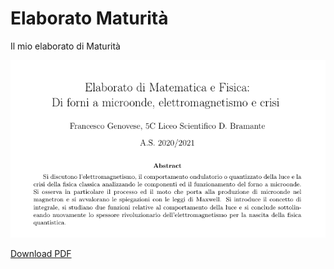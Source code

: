 # Elaborato Maturità
Il mio elaborato di Maturità

<p align="center">
  <img src="screen.png" />
</p>

<p><a href="Francesco_Genovese__Elaborato_di_Matematica_e_Fisica.pdf">Download PDF</a></p>
